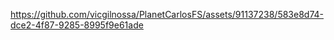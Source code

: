 https://github.com/vicgilnossa/PlanetCarlosFS/assets/91137238/583e8d74-dce2-4f87-9285-8995f9e61ade

